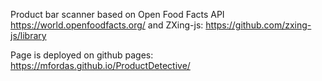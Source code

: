 Product bar scanner based on Open Food Facts API https://world.openfoodfacts.org/
and ZXing-js: https://github.com/zxing-js/library

Page is deployed on github pages: https://mfordas.github.io/ProductDetective/